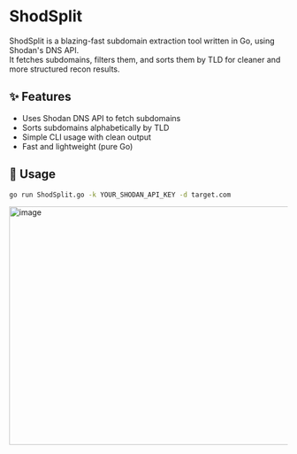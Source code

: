 # ShodSplit

ShodSplit is a blazing-fast subdomain extraction tool written in Go, using Shodan's DNS API.  
It fetches subdomains, filters them, and sorts them by TLD for cleaner and more structured recon results.

## ✨ Features

- Uses Shodan DNS API to fetch subdomains
- Sorts subdomains alphabetically by TLD
- Simple CLI usage with clean output
- Fast and lightweight (pure Go)

## 🚀 Usage

```bash
go run ShodSplit.go -k YOUR_SHODAN_API_KEY -d target.com
```
<img width="1080" height="431" alt="image" src="https://github.com/user-attachments/assets/1f26086a-1f19-4871-a467-ba4f1a49c5f3" />
